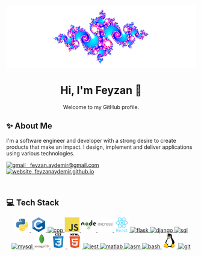 <p align="center">
<img src="./banner.png" />
</p>
<h1 align="center">Hi, I'm Feyzan 👋</h1>
<p align="center">Welcome to my GitHub profile.</p>
<h2>✨ About Me</h2>
<p>I'm a software engineer and developer with a strong desire to create products that make an impact. I design, implement and deliver applications using various technologies.
<p>
<a href="mailto:feyzan.aydemir@gmail.com" target="_blank" rel="noreferrer"><img src='https://cdn.jsdelivr.net/npm/simple-icons@3.0.1/icons/gmail.svg' alt='gmail' height='22'>&nbsp;&nbsp;&nbsp;feyzan.aydemir@gmail.com</a><br/>
<a href="https://feyzanaydemir.github.io/" target="_blank" rel="noreferrer"><img src='https://img.icons8.com/?size=100&id=3685&format=png&color=000000' alt='website' height='24'>&nbsp;&nbsp;feyzanaydemir.github.io</a>
</p>
</p>
<br/>
<h2>💻 Tech Stack</h2>
<p align="center"> 
<a href="https://www.python.org" target="_blank" rel="noreferrer"> <img src="https://raw.githubusercontent.com/devicons/devicon/master/icons/python/python-original.svg" alt="python" width="40" height="40"/> </a> <a href="https://www.cprogramming.com/" target="_blank" rel="noreferrer"> <img src="https://raw.githubusercontent.com/devicons/devicon/master/icons/c/c-original.svg" alt="c" width="40" height="40"/> </a> <a href="https://isocpp.org/" target="_blank" rel="noreferrer"> <img src="https://upload.wikimedia.org/wikipedia/commons/thumb/3/32/C%2B%2B_logo.png/800px-C%2B%2B_logo.png?20210422185554" alt="cpp" width="" height="39"/> </a> <a href="https://developer.mozilla.org/en-US/docs/Web/JavaScript" target="_blank" rel="noreferrer"> <img src="https://raw.githubusercontent.com/devicons/devicon/master/icons/javascript/javascript-original.svg" alt="javascript" width="40" height="40"/> </a> <a href="https://nodejs.org" target="_blank" rel="noreferrer"> <img src="https://raw.githubusercontent.com/devicons/devicon/master/icons/nodejs/nodejs-original-wordmark.svg"alt="nodejs" width="40" height="40"/> </a> <a href="https://expressjs.com" target="_blank" rel="noreferrer"> <img src="https://raw.githubusercontent.com/devicons/devicon/master/icons/express/express-original-wordmark.svg" alt="express" width="40" height="40"/> </a><a href="https://reactjs.org/" target="_blank" rel="noreferrer"> <img src="https://raw.githubusercontent.com/devicons/devicon/master/icons/react/react-original-wordmark.svg" alt="react" width="40" height="40"/> </a> <a href="https://flask.palletsprojects.com/en/2.2.x/" target="_blank" rel="noreferrer"> <img src="https://www.itnetwork.cz/images/5bcb45dcbfa76_image_0_thumb.svg?colorize" alt="flask" width="40" height="40"/> </a><a href="https://www.djangoproject.com/" target="_blank" rel="noreferrer"> <img src="https://cdn.iconscout.com/icon/free/png-256/django-12-1175186.png" alt="django" width="40" height="40"/> </a><a href="https://en.wikipedia.org/wiki/SQL" target="_blank" rel="noreferrer"> <img src="https://upload.wikimedia.org/wikipedia/commons/8/87/Sql_data_base_with_logo.png" alt="sql" width="" height="40"/> </a> <a href="https://www.mysql.com/" target="_blank" rel="noreferrer"> <img src="https://upload.wikimedia.org/wikipedia/labs/8/8e/Mysql_logo.png" alt="mysql" width="" height="40"/> </a><a href="https://www.mongodb.com/" target="_blank" rel="noreferrer"> <img src="https://raw.githubusercontent.com/devicons/devicon/master/icons/mongodb/mongodb-original-wordmark.svg" alt="mongodb" width="40" height="40"/> </a> <a href="https://www.w3schools.com/css/" target="_blank" rel="noreferrer"> <img src="https://raw.githubusercontent.com/devicons/devicon/master/icons/css3/css3-original-wordmark.svg" alt="css3" width="40" height="40"/> </a><a href="https://www.w3.org/html/" target="_blank" rel="noreferrer"> <img src="https://raw.githubusercontent.com/devicons/devicon/master/icons/html5/html5-original-wordmark.svg" alt="html5" width="40" height="40"/> </a>  <a href="https://jestjs.io" target="_blank" rel="noreferrer"> <img src="https://www.vectorlogo.zone/logos/jestjsio/jestjsio-icon.svg" alt="jest" width="40" height="40"/> </a><a href="https://www.mathworks.com/" target="_blank" rel="noreferrer"> <img src="https://upload.wikimedia.org/wikipedia/commons/2/21/Matlab_Logo.png" alt="matlab" width="40" height="40"/></a><a href="https://en.wikipedia.org/wiki/Assembly_language" target="_blank" rel="noreferrer"> <img src="https://img.icons8.com/?size=100&id=gVK745a4Vaur&format=png&color=000000" alt="asm" width="" height="46"/> </a><a href="https://en.wikipedia.org/wiki/Bash_(Unix_shell)" target="_blank" rel="noreferrer"> <img src="https://upload.wikimedia.org/wikipedia/commons/thumb/4/4b/Bash_Logo_Colored.svg/768px-Bash_Logo_Colored.svg.png?20180723054350" alt="bash" width="" height="40"/> </a><a href="https://www.linux.org/" target="_blank" rel="noreferrer"> <img src="https://raw.githubusercontent.com/devicons/devicon/master/icons/linux/linux-original.svg" alt="linux" width="40" height="40"/> </a><a href="https://git-scm.com/" target="_blank" rel="noreferrer"> <img src="https://www.vectorlogo.zone/logos/git-scm/git-scm-icon.svg" alt="git" width="40" height="40"/> </a></p></a></p>
<br/>
